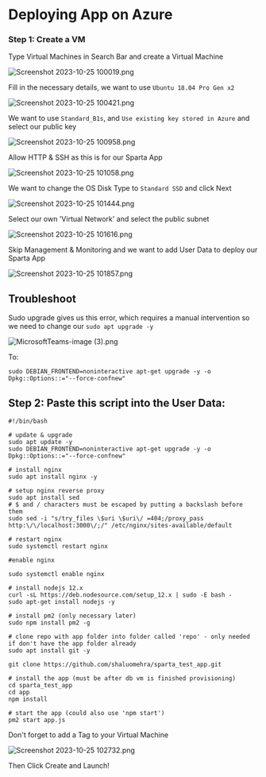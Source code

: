 # Deploying App on Azure

### Step 1: Create a VM

Type Virtual Machines in Search Bar and create a Virtual Machine

![Screenshot 2023-10-25 100019.png](images%2FScreenshot%202023-10-25%20100019.png)

Fill in the necessary details, we want to use `Ubuntu 18.04 Pro Gen x2`

![Screenshot 2023-10-25 100421.png](images%2FScreenshot%202023-10-25%20100421.png)

We want to use `Standard_B1s`, and `Use existing key stored in Azure` and select our public key

![Screenshot 2023-10-25 100958.png](images%2FScreenshot%202023-10-25%20100958.png)

Allow HTTP & SSH as this is for our Sparta App

![Screenshot 2023-10-25 101058.png](images%2FScreenshot%202023-10-25%20101058.png)

We want to change the OS Disk Type to `Standard SSD` and click Next

![Screenshot 2023-10-25 101444.png](images%2FScreenshot%202023-10-25%20101444.png)

Select our own 'Virtual Network' and select the public subnet

![Screenshot 2023-10-25 101616.png](images%2FScreenshot%202023-10-25%20101616.png)

Skip Management & Monitoring and we want to add User Data to deploy our Sparta App

![Screenshot 2023-10-25 101857.png](images%2FScreenshot%202023-10-25%20101857.png)

## Troubleshoot

Sudo upgrade gives us this error, which requires a manual intervention so we need to change our `sudo apt upgrade -y` <br>

![MicrosoftTeams-image (3).png](images%2FMicrosoftTeams-image%20%283%29.png)

To: 
```
sudo DEBIAN_FRONTEND=noninteractive apt-get upgrade -y -o Dpkg::Options::="--force-confnew"
```

## Step 2: Paste this script into the User Data:

```
#!/bin/bash

# update & upgrade
sudo apt update -y
sudo DEBIAN_FRONTEND=noninteractive apt-get upgrade -y -o Dpkg::Options::="--force-confnew"

# install nginx
sudo apt install nginx -y

# setup nginx reverse proxy
sudo apt install sed
# $ and / characters must be escaped by putting a backslash before them
sudo sed -i "s/try_files \$uri \$uri\/ =404;/proxy_pass http:\/\/localhost:3000\/;/" /etc/nginx/sites-available/default

# restart nginx 
sudo systemctl restart nginx

#enable nginx

sudo systemctl enable nginx

# install nodejs 12.x
curl -sL https://deb.nodesource.com/setup_12.x | sudo -E bash -
sudo apt-get install nodejs -y

# install pm2 (only necessary later)
sudo npm install pm2 -g

# clone repo with app folder into folder called 'repo' - only needed if don't have the app folder already
sudo apt install git -y

git clone https://github.com/shaluomehra/sparta_test_app.git

# install the app (must be after db vm is finished provisioning)
cd sparta_test_app
cd app
npm install

# start the app (could also use 'npm start')
pm2 start app.js
```

Don't forget to add a Tag to your Virtual Machine

![Screenshot 2023-10-25 102732.png](images%2FScreenshot%202023-10-25%20102732.png)

Then Click Create and Launch!








